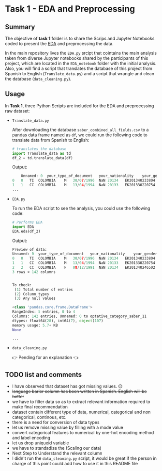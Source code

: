 # Task 1 - EDA and Preprocessing

## Summary

The objective of __task 1__ folder is to share the Scrips and Jupyter Notebooks coded to present the [EDA](https://en.wikipedia.org/wiki/Exploratory_data_analysis) and preprocessing the data.  

In the main repository lives the `EDA.py` srcipt that cointains the main analysis taken from diverse Jupyter notebooks shared by the participants of this project, which are located in the `EDA_notebook` folder with the initial analysis. Also, you will find a script that translates the database of this project from Spanish to English (`Translate_data.py`) and a script that wrangle and clean the database (`data_cleaning.py`).


## Usage

In __Task 1__, three Python Scripts are included for the EDA and preprocessing raw dataset:

- `Translate_data.py`  

    After downloading the database `saber_combined_all_fields.csv` to a pandas data frame named as `df`, we could run the following code to translate data from Spanish to English:

    ```python
    # translates the database
    import Translate_data as td
    df_2 = td.translate_data(df)
    ```
    
    Output:  
    
    ```python
    	Unnamed: 0	your_type_of_document	your_nationality	your_gender	your_birthdate	your_foreigner	period	your_consecutive	your_marital_status	your_student	...	score_biology_saber_11	score_chemistry_saber_11	score_physics_saber_11	score_social_science_saber_11	score_philosophy_saber_11	score_english_saber_11	score_english_saber_11_category	optative_field_saber_11	score_optative_saber_11	optative_category_saber_11
    0	0	TI	COLOMBIA	M	30/07/1996	NaN	20134	EK201340233804	Single	STUDENT	...	39.0	42.0	33.0	33.0	29.0	38.0	A-	SCORE_INTERDISC_ENVIRONMENT	49.0	NaN
    1	1	CC	COLOMBIA	M	13/04/1994	NaN	20133	EK201330220754	Single	STUDENT	...	52.0	52.0	54.0	44.0	47.0	51.0	A1	SCORE_DEEPEN_LANGUAGE	6.0	II
    ...
    ```

- `EDA.py`  

    To run the EDA script to see the analysis, you could use the following code:

    ```python
    # Performs EDA
    import EDA
    EDA.eda(df_2)
    ```
    
    Output:  
    
    ```python
    Preview of data:
    Unnamed: 0	your_type_of_document	your_nationality	your_gender	your_birthdate	your_foreigner	period	your_consecutive	your_marital_status	your_student	...	score_biology_saber_11	score_chemistry_saber_11	score_physics_saber_11	score_social_science_saber_11	score_philosophy_saber_11	score_english_saber_11	score_english_saber_11_category	optative_field_saber_11	score_optative_saber_11	optative_category_saber_11
    0	0	TI	COLOMBIA	M	30/07/1996	NaN	20134	EK201340233804	Single	STUDENT	...	39.0	42.0	33.0	33.0	29.0	38.0	A-	SCORE_INTERDISC_ENVIRONMENT	49.0	NaN
    1	1	CC	COLOMBIA	M	13/04/1994	NaN	20133	EK201330220754	Single	STUDENT	...	52.0	52.0	54.0	44.0	47.0	51.0	A1	SCORE_DEEPEN_LANGUAGE	6.0	II
    2	2	CC	COLOMBIA	F	08/12/1991	NaN	20134	EK201340246502	Single	STUDENT	...	50.0	51.0	28.0	46.0	45.0	43.0	A-	SCORE_DEEPEN_BIOLOGY	5.0	I
    3 rows × 142 columns


    To check: 
     (1) Total number of entries 
     (2) Column types 
     (3) Any null values

    <class 'pandas.core.frame.DataFrame'>
    RangeIndex: 5 entries, 0 to 4
    Columns: 142 entries, Unnamed: 0 to optative_category_saber_11
    dtypes: float64(28), int64(7), object(107)
    memory usage: 5.7+ KB
    None
    
    ...
    ```
    
- `data_cleaning.py`  

    👉 Pending for an explanation 👈


## TODO list and comments 

- I have observed that dataset has got missing values. 😒
- ~~language barier column has been written in Spanish. English will be better~~  
- we have to filter data so as to extract relevant information required to make final recommendation  
- dataset contain different type of data, numerical, categorical and non categorical, continous, etc.  
- there is a need for conversion of data types  
- let us remove missing value by filling with a mode value  
- convert categorical features to numerical by one-hot encoding method and label encoding  
- let us drop uniqueid variable  
- we have to standadize the (Scaling our data)  
- Next Step to Understand the relevant column  
- I didn't run the `data_cleaning.py` script, it would be great if the person in charge of this point could add how to use it in this README file  
